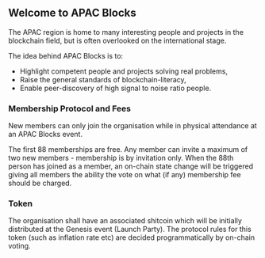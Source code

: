 ## Welcome to APAC Blocks

The APAC region is home to many interesting people and projects in the blockchain field, but is often overlooked on the international stage.

The idea behind APAC Blocks is to:
- Highlight competent people and projects solving real problems,
- Raise the general standards of blockchain-literacy,
- Enable peer-discovery of high signal to noise ratio people.

### Membership Protocol and Fees

New members can only join the organisation while in physical attendance at an APAC Blocks event.

The first 88 memberships are free. Any member can invite a maximum of two new members - membership is by invitation only. When the 88th person has joined as a member, an on-chain state change will be triggered giving all members the ability the vote on what (if any) membership fee should be charged. 

### Token

The organisation shall have an associated shitcoin which will be initially distributed at the Genesis event (Launch Party). The protocol rules for this token (such as inflation rate etc) are decided programmatically by on-chain voting.
